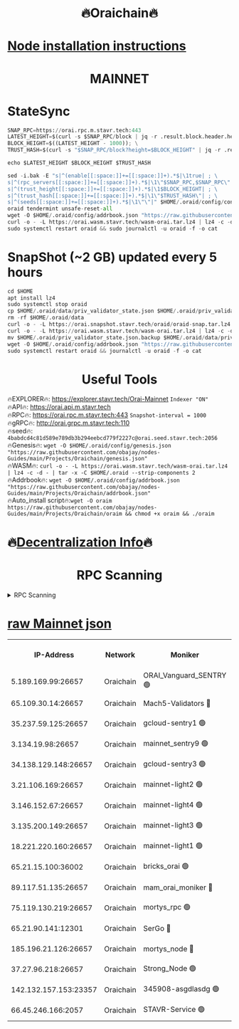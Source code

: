 <h1 align="center"> 🔥Oraichain🔥</h1>

[Node installation instructions](https://github.com/obajay/nodes-Guides/tree/main/Projects/Oraichain)
=
<h1 align="center"> MAINNET</h1>

# StateSync
```python
SNAP_RPC=https://orai.rpc.m.stavr.tech:443
LATEST_HEIGHT=$(curl -s $SNAP_RPC/block | jq -r .result.block.header.height); \
BLOCK_HEIGHT=$((LATEST_HEIGHT - 1000)); \
TRUST_HASH=$(curl -s "$SNAP_RPC/block?height=$BLOCK_HEIGHT" | jq -r .result.block_id.hash)

echo $LATEST_HEIGHT $BLOCK_HEIGHT $TRUST_HASH

sed -i.bak -E "s|^(enable[[:space:]]+=[[:space:]]+).*$|\1true| ; \
s|^(rpc_servers[[:space:]]+=[[:space:]]+).*$|\1\"$SNAP_RPC,$SNAP_RPC\"| ; \
s|^(trust_height[[:space:]]+=[[:space:]]+).*$|\1$BLOCK_HEIGHT| ; \
s|^(trust_hash[[:space:]]+=[[:space:]]+).*$|\1\"$TRUST_HASH\"| ; \
s|^(seeds[[:space:]]+=[[:space:]]+).*$|\1\"\"|" $HOME/.oraid/config/config.toml
oraid tendermint unsafe-reset-all
wget -O $HOME/.oraid/config/addrbook.json "https://raw.githubusercontent.com/obajay/nodes-Guides/main/Projects/Oraichain/addrbook.json"
curl -o - -L https://orai.wasm.stavr.tech/wasm-orai.tar.lz4 | lz4 -c -d - | tar -x -C $HOME/.oraid --strip-components 2
sudo systemctl restart oraid && sudo journalctl -u oraid -f -o cat
```
# SnapShot (~2 GB) updated every 5 hours
```python
cd $HOME
apt install lz4
sudo systemctl stop oraid
cp $HOME/.oraid/data/priv_validator_state.json $HOME/.oraid/priv_validator_state.json.backup
rm -rf $HOME/.oraid/data
curl -o - -L https://orai.snapshot.stavr.tech/oraid/oraid-snap.tar.lz4 | lz4 -c -d - | tar -x -C $HOME/.oraid --strip-components 2
curl -o - -L https://orai.wasm.stavr.tech/wasm-orai.tar.lz4 | lz4 -c -d - | tar -x -C $HOME/.oraid --strip-components 2
mv $HOME/.oraid/priv_validator_state.json.backup $HOME/.oraid/data/priv_validator_state.json
wget -O $HOME/.oraid/config/addrbook.json "https://raw.githubusercontent.com/obajay/nodes-Guides/main/Projects/Oraichain/addrbook.json"
sudo systemctl restart oraid && journalctl -u oraid -f -o cat
```

 <h1 align="center"> Useful Tools</h1>

🔥EXPLORER🔥:     https://explorer.stavr.tech/Orai-Mainnet        `Indexer "ON"` \
🔥API🔥:          https://orai.api.m.stavr.tech \
🔥RPC🔥:          https://orai.rpc.m.stavr.tech:443              `Snapshot-interval = 1000` \
🔥gRPC🔥:         http://orai.grpc.m.stavr.tech:110 \
🔥seed🔥:      `4babdcd4c81d589e789db3b294eebcd779f2227c@orai.seed.stavr.tech:2056` \
🔥Genesis🔥:   `wget -O $HOME/.oraid/config/genesis.json "https://raw.githubusercontent.com/obajay/nodes-Guides/main/Projects/Oraichain/genesis.json"` \
🔥WASM🔥:      `curl -o - -L https://orai.wasm.stavr.tech/wasm-orai.tar.lz4 | lz4 -c -d - | tar -x -C $HOME/.oraid --strip-components 2` \
🔥Addrbook🔥:  `wget -O $HOME/.oraid/config/addrbook.json "https://raw.githubusercontent.com/obajay/nodes-Guides/main/Projects/Oraichain/addrbook.json"` \
🔥Auto_install script🔥:`wget -O oraim https://raw.githubusercontent.com/obajay/nodes-Guides/main/Projects/Oraichain/oraim && chmod +x oraim && ./oraim`

🔥[Decentralization Info](https://github.com/obajay/StateSync-snapshots/tree/main/Projects/Oraichain/Decentralization)🔥
=
<h1 align="center"> RPC Scanning</h1>

<details>
<summary>RPC Scanning</summary>

<h2 align="center"> We scan nodes in real time every 4 hours. And we provide the final result of RPC endpoints.
We cannot influence the operation of these nodes in any way. </h2>


```python
If Voting Power is higher than 0 --> then the Node is a validator of the network and may be subject to attack and be a potential threat to the chain.
```
```python
We marked such validators with a red symbol
```

</details>

[raw Mainnet json](https://rpc-check.oraim.stavr.tech/oraim/rpc-oraim-result.json)
=


<table><tr><th>IP-Address</th><th>Network</th><th>Moniker</th><th>Latest Block Height</th><th>Earliest Block Height</th><th>Catching Up</th><th>Tx Index</th><th>Voting Power</th><th>Scan Time</th></tr><tr><td>5.189.169.99:26657</td><td>Oraichain</td><td>ORAI_Vanguard_SENTRY 🟢</td><td>16158076</td><td>0</td><td>False</td><td>on</td><td>0</td><td>2024-03-11T09:36:49.831895919UTC</td></tr><tr><td>65.109.30.14:26657</td><td>Oraichain</td><td>Mach5-Validators 🔴</td><td>16158086</td><td>0</td><td>False</td><td>off</td><td>644</td><td>2024-03-11T09:37:51.342054706UTC</td></tr><tr><td>35.237.59.125:26657</td><td>Oraichain</td><td>gcloud-sentry1 🟢</td><td>16158075</td><td>1</td><td>False</td><td>on</td><td>0</td><td>2024-03-11T09:36:47.061920934UTC</td></tr><tr><td>3.134.19.98:26657</td><td>Oraichain</td><td>mainnet_sentry9 🟢</td><td>16158082</td><td>1</td><td>False</td><td>on</td><td>0</td><td>2024-03-11T09:37:24.342782776UTC</td></tr><tr><td>34.138.129.148:26657</td><td>Oraichain</td><td>gcloud-sentry3 🟢</td><td>16158084</td><td>1</td><td>False</td><td>on</td><td>0</td><td>2024-03-11T09:37:39.238605411UTC</td></tr><tr><td>3.21.106.169:26657</td><td>Oraichain</td><td>mainnet-light2 🟢</td><td>16158080</td><td>15275144</td><td>False</td><td>on</td><td>0</td><td>2024-03-11T09:37:15.223612873UTC</td></tr><tr><td>3.146.152.67:26657</td><td>Oraichain</td><td>mainnet-light4 🟢</td><td>16158082</td><td>15275144</td><td>False</td><td>on</td><td>0</td><td>2024-03-11T09:37:27.079725222UTC</td></tr><tr><td>3.135.200.149:26657</td><td>Oraichain</td><td>mainnet-light3 🟢</td><td>16158083</td><td>15275144</td><td>False</td><td>on</td><td>0</td><td>2024-03-11T09:37:31.802307034UTC</td></tr><tr><td>18.221.220.160:26657</td><td>Oraichain</td><td>mainnet-light1 🟢</td><td>16158084</td><td>15643601</td><td>False</td><td>on</td><td>0</td><td>2024-03-11T09:37:36.522386559UTC</td></tr><tr><td>65.21.15.100:36002</td><td>Oraichain</td><td>bricks_orai 🟢</td><td>16158087</td><td>15848470</td><td>False</td><td>on</td><td>0</td><td>2024-03-11T09:37:55.894519666UTC</td></tr><tr><td>89.117.51.135:26657</td><td>Oraichain</td><td>mam_orai_moniker 🔴</td><td>16158075</td><td>15951001</td><td>False</td><td>on</td><td>5</td><td>2024-03-11T09:36:47.373680007UTC</td></tr><tr><td>75.119.130.219:26657</td><td>Oraichain</td><td>mortys_rpc 🟢</td><td>16158086</td><td>15960001</td><td>False</td><td>on</td><td>0</td><td>2024-03-11T09:37:46.705873894UTC</td></tr><tr><td>65.21.90.141:12301</td><td>Oraichain</td><td>SerGo 🔴</td><td>16158085</td><td>16058085</td><td>False</td><td>off</td><td>1</td><td>2024-03-11T09:37:43.718794712UTC</td></tr><tr><td>185.196.21.126:26657</td><td>Oraichain</td><td>mortys_node 🔴</td><td>16158076</td><td>16058801</td><td>False</td><td>on</td><td>168390</td><td>2024-03-11T09:36:50.131288017UTC</td></tr><tr><td>37.27.96.218:26657</td><td>Oraichain</td><td>Strong_Node 🟢</td><td>16158088</td><td>16086201</td><td>False</td><td>on</td><td>0</td><td>2024-03-11T09:37:58.305125832UTC</td></tr><tr><td>142.132.157.153:23357</td><td>Oraichain</td><td>345908-asgdlasdg 🟢</td><td>16158082</td><td>16103383</td><td>False</td><td>on</td><td>0</td><td>2024-03-11T09:37:23.687677360UTC</td></tr><tr><td>66.45.246.166:2057</td><td>Oraichain</td><td>STAVR-Service 🟢</td><td>16158086</td><td>16155301</td><td>False</td><td>on</td><td>0</td><td>2024-03-11T09:37:46.375077018UTC</td></tr></table>
